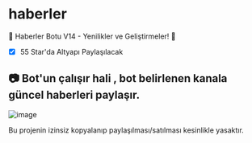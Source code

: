 # haberler
📰 Haberler Botu V14 - Yenilikler ve Geliştirmeler! 🚀

- [x] 55 Star'da Altyapı Paylaşılacak
## 📷 Bot'un çalışır hali , bot belirlenen kanala güncel haberleri paylaşır.
![image]([https://i.hizliresim.com/5usqx0v.png](https://i.hizliresim.com/3rs9eh0.png))

Bu projenin izinsiz kopyalanıp paylaşılması/satılması kesinlikle yasaktır.
